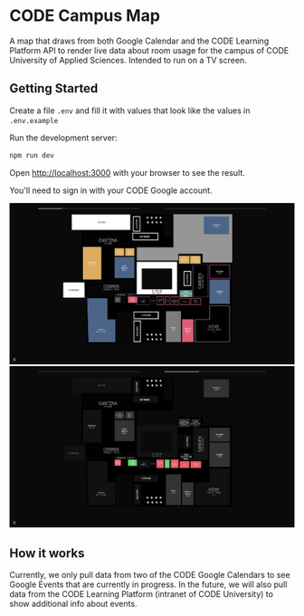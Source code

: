 # CODE Campus Map

A map that draws from both Google Calendar and the CODE Learning Platform API to render live data about room usage for the campus of CODE University of Applied Sciences. Intended to run on a TV screen.

## Getting Started

Create a file `.env` and fill it with values that look like the values in `.env.example`

Run the development server:

```bash
npm run dev
```

Open [http://localhost:3000](http://localhost:3000) with your browser to see the result.

You'll need to sign in with your CODE Google account.

![Screenshot 1](/docs/screenshot-1.png)
![Screenshot 2](/docs/screenshot-2.png)

## How it works

Currently, we only pull data from two of the CODE Google Calendars to see Google Events that are currently in progress. In the future, we will also pull data from the CODE Learning Platform (intranet of CODE University) to show additional info about events.
